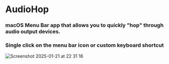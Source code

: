 # AudioHop

### macOS Menu Bar app that allows you to quickly "hop" through audio output devices. 

### Single click on the menu bar icon or custom keyboard shortcut

![Screenshot 2025-01-21 at 22 31 16](https://github.com/user-attachments/assets/8b013551-c188-4fc3-a511-9ee7c6cbb277)
